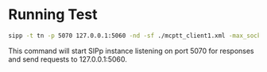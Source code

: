 # Running Test
```bash
sipp -t tn -p 5070 127.0.0.1:5060 -nd -sf ./mcptt_client1.xml -max_socket 20
```
This command will start SIPp instance listening on port 5070 for responses and
send requests to 127.0.0.1:5060.


